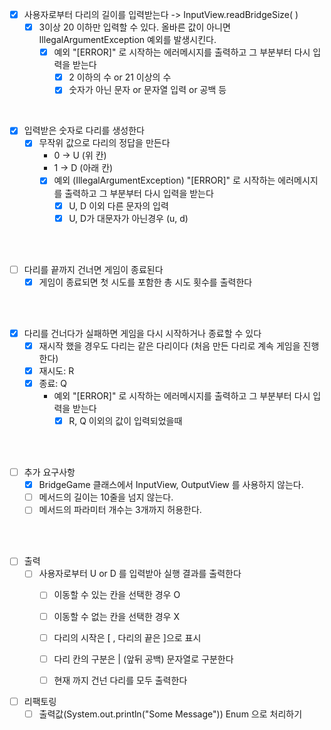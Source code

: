 - [x] 사용자로부터 다리의 길이를 입력받는다 -> InputView.readBridgeSize( )
  - [x] 3이상 20 이하만 입력할 수 있다. 올바른 값이 아니면 IllegalArgumentException 예외를 발생시킨다.
    - [x] 예외 "[ERROR]" 로 시작하는 에러메시지를 출력하고 그 부분부터 다시 입력을 받는다
      - [x] 2 이하의 수 or 21 이상의 수
      - [x] 숫자가 아닌 문자 or 문자열 입력 or 공백 등

<br>

- [x] 입력받은 숫자로 다리를 생성한다
  - [x] 무작위 값으로 다리의 정답을 만든다
    - 0 -> U (위 칸)
    - 1 -> D (아래 칸)
    - [x] 예외 (IllegalArgumentException) "[ERROR]" 로 시작하는 에러메시지를 출력하고 그 부분부터 다시 입력을 받는다
      - [x] U, D 이외 다른 문자의 입력
      - [x] U, D가 대문자가 아닌경우 (u, d)

<br> <br>

- [ ] 다리를 끝까지 건너면 게임이 종료된다
  - [x] 게임이 종료되면 첫 시도를 포함한 총 시도 횟수를 출력한다

<br> <br>

- [x] 다리를 건너다가 실패하면 게임을 다시 시작하거나 종료할 수 있다
  - [x] 재시작 했을 경우도 다리는 같은 다리이다 (처음 만든 다리로 계속 게임을 진행한다)
  - [x] 재시도: R
  - [x] 종료: Q
    - 예외 "[ERROR]" 로 시작하는 에러메시지를 출력하고 그 부분부터 다시 입력을 받는다
      - [x] R, Q 이외의 값이 입력되었을때

<br> <br>

- [ ] 추가 요구사항
  - [x] BridgeGame 클래스에서 InputView, OutputView 를 사용하지 않는다.
  - [ ] 메서드의 길이는 10줄을 넘지 않는다.
  - [ ] 메서드의 파라미터 개수는 3개까지 허용한다.

<br> <br>

- [ ] 출력
  - [ ] 사용자로부터 U or D 를 입력받아 실행 결과를 출력한다
    - [ ] 이동할 수 있는 칸을 선택한 경우 O
    - [ ] 이동할 수 없는 칸을 선택한 경우 X
    - [ ] 다리의 시작은 [ , 다리의 끝은 ]으로 표시
    - [ ] 다리 칸의 구분은 | (앞뒤 공백) 문자열로 구분한다
    - [ ] 현재 까지 건넌 다리를 모두 출력한다


- [ ] 리팩토링
  - [ ] 출력값(System.out.println("Some Message")) Enum 으로 처리하기